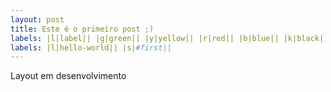 ```yaml
---
layout: post
title: Este é o primeiro post ;)
labels: |l|label|| |g|green|| |y|yellow|| |r|red|| |b|blue|| |k|black||
labels: |l|hello-world|| |s|#first||
---
```

Layout em desenvolvimento